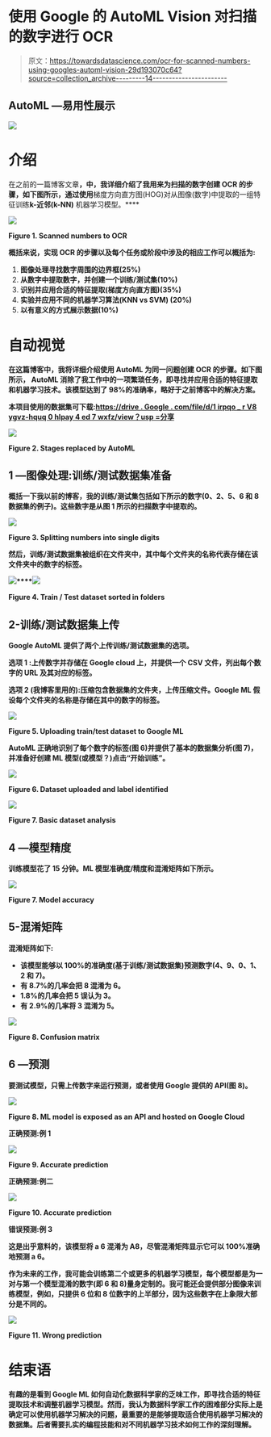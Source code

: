 # 使用 Google 的 AutoML Vision 对扫描的数字进行 OCR

> 原文：<https://towardsdatascience.com/ocr-for-scanned-numbers-using-googles-automl-vision-29d193070c64?source=collection_archive---------14----------------------->

## AutoML —易用性展示

![](img/f7353bc38e5d57987a4bf016cb805f14.png)

# 介绍

在之前的一篇博客文章[](http://tiny.cc/rcit6y)**，中，我详细介绍了我用来为扫描的数字创建 OCR 的步骤，如下图所示，通过使用**梯度方向直方图(HOG)对从图像(数字)中提取的一组特征训练**k-近邻(k-NN)** 机器学习模型。****

**![](img/51b5590ac10164db3a17874c72badfe7.png)**

**Figure 1\. Scanned numbers to OCR**

**概括来说，实现 OCR 的步骤以及每个任务或阶段中涉及的相应工作可以概括为:**

1.  ****图像处理寻找数字周围的边界框(25%)****
2.  ****从数字中提取数字，并创建一个训练/测试集(10%)****
3.  ****识别并应用合适的特征提取(梯度方向直方图)(35%)****
4.  ****实验并应用不同的机器学习算法(KNN vs SVM) (20%)****
5.  ****以有意义的方式展示数据(10%)****

# **自动视觉**

**在这篇博客中，我将详细介绍使用 **AutoML** 为同一问题创建 OCR 的步骤。如下图所示， **AutoML** 消除了我工作中的一项繁琐任务，即寻找并应用合适的特征提取和机器学习技术。该模型达到了 98%的准确率，略好于之前博客中的解决方案。**

**本项目使用的数据集可下载:[https://drive . Google . com/file/d/1 irpqo _ r V8 ygvz-hquq 0 hlpay 4 ed 7 wxfz/view？usp =分享](https://drive.google.com/file/d/1IRPQo_Rv8ygvz-hQuQ0HLpaY4ed7wXfZ/view?usp=sharing)**

**![](img/ef11271a66c9e22215a302ccdc95bd1b.png)**

**Figure 2\. Stages replaced by AutoML**

## **1 —图像处理:训练/测试数据集准备**

**概括一下我以前的博客，我的训练/测试集包括如下所示的数字(0、2、5、6 和 8 数据集的例子)。这些数字是从图 1 所示的扫描数字中提取的。**

**![](img/36e5ad724b53266c1113b350b59be508.png)**

**Figure 3\. Splitting numbers into single digits**

**然后，训练/测试数据集被组织在文件夹中，其中每个文件夹的名称代表存储在该文件夹中的数字的标签。**

**![](img/4aaf9b3c9ac666ddf798a311eb8fd5ff.png)****![](img/089ca618688b120d71d02ff0b479e606.png)**

**Figure 4\. Train / Test dataset sorted in folders**

## **2-训练/测试数据集上传**

**Google AutoML 提供了两个上传训练/测试数据集的选项。**

****选项 1** :上传数字并存储在 Google cloud 上，并提供一个 CSV 文件，列出每个数字的 URL 及其对应的标签。**

****选项 2** (我博客里用的):压缩包含数据集的文件夹，上传压缩文件。Google ML 假设每个文件夹的名称是存储在其中的数字的标签。**

**![](img/c9b4d4d0bccd8c2f8e0ee0e4f4137584.png)**

**Figure 5\. Uploading train/test dataset to Google ML**

**AutoML 正确地识别了每个数字的标签(图 6)并提供了基本的数据集分析(图 7)，并准备好创建 ML 模型(或模型？)点击“开始训练”。**

**![](img/3c3d9b11e85cbdc644aa4b40f1529be0.png)**

**Figure 6\. Dataset uploaded and label identified**

**![](img/2df57b9f0d6479a1353bc93a43abf7c1.png)**

**Figure 7\. Basic dataset analysis**

## **4 —模型精度**

**训练模型花了 15 分钟。ML 模型准确度/精度和混淆矩阵如下所示。**

**![](img/7198b92d285f85b00b94b81f1d5ce77d.png)**

**Figure 7\. Model accuracy**

## **5-混淆矩阵**

**混淆矩阵如下:**

*   **该模型能够以 100%的准确度(基于训练/测试数据集)预测数字(4、9、0、1、2 和 7)。**
*   **有 8.7%的几率会把 8 混淆为 6。**
*   **1.8%的几率会把 5 误认为 3。**
*   **有 2.9%的几率将 3 混淆为 5。**

**![](img/da0d88ddb1b83503ca600d44457212c4.png)**

**Figure 8\. Confusion matrix**

## **6 —预测**

**要测试模型，只需上传数字来运行预测，或者使用 Google 提供的 API(图 8)。**

**![](img/164246c60f4f92f3a6659ad2256d5797.png)**

**Figure 8\. ML model is exposed as an API and hosted on Google Cloud**

****正确预测:例 1****

**![](img/5b9ee99a19037ea6341ce5e783d94ac1.png)**

**Figure 9\. Accurate prediction**

****正确预测:例二****

**![](img/a1d1cb03ca5226fcda2a17d568a6887d.png)**

**Figure 10\. Accurate prediction**

****错误预测:例 3****

**这是出乎意料的，该模型将 a 6 混淆为 A8，尽管混淆矩阵显示它可以 100%准确地预测 a 6。**

**作为未来的工作，我可能会训练第二个或更多的机器学习模型，每个模型都是为一对与第一个模型混淆的数字(即 6 和 8)量身定制的。我可能还会提供部分图像来训练模型，例如，只提供 6 位和 8 位数字的上半部分，因为这些数字在上象限大部分是不同的。**

**![](img/77b799ccbad6f6e92858f9966b2c78fc.png)**

**Figure 11\. Wrong prediction**

# **结束语**

**有趣的是看到 Google ML 如何自动化数据科学家的乏味工作，即寻找合适的特征提取技术和调整机器学习模型。然而，我认为数据科学家工作的困难部分实际上是确定可以使用机器学习解决的问题，最重要的是能够提取适合使用机器学习解决的数据集。后者需要扎实的编程技能和对不同机器学习技术如何工作的深刻理解。**